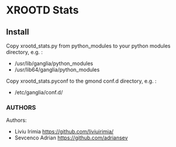 XROOTD Stats
================


Install
----------------

Copy xrootd_stats.py from python_modules to your python modules directory, e.g. :

- /usr/lib/ganglia/python_modules
- /usr/lib64/ganglia/python_modules

Copy xrootd_stats.pyconf to the gmond conf.d directory, e.g. :

- /etc/ganglia/conf.d/

### AUTHORS

Authors: 
- Liviu Irimia		https://github.com/liviuirimia/
- Sevcenco Adrian	https://github.com/adriansev
